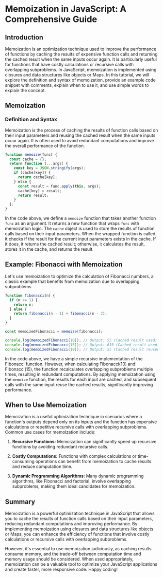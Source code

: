 # Memoization in JavaScript: A Comprehensive Guide

## Introduction

Memoization is an optimization technique used to improve the performance of functions by caching the results of expensive function calls and returning the cached result when the same inputs occur again. It is particularly useful for functions that have costly calculations or recursive calls with overlapping subproblems. In JavaScript, memoization is implemented using closures and data structures like objects or Maps. In this tutorial, we will explore the definition and syntax of memoization, provide an example code snippet with comments, explain when to use it, and use simple words to explain the concept.

## Memoization

### Definition and Syntax

Memoization is the process of caching the results of function calls based on their input parameters and reusing the cached result when the same inputs occur again. It is often used to avoid redundant computations and improve the overall performance of the function.

```javascript
function memoize(func) {
  const cache = {};
  return function (...args) {
    const key = JSON.stringify(args);
    if (cache[key]) {
      return cache[key];
    } else {
      const result = func.apply(this, args);
      cache[key] = result;
      return result;
    }
  };
}
```

In the code above, we define a `memoize` function that takes another function `func` as an argument. It returns a new function that wraps `func` with memoization logic. The `cache` object is used to store the results of function calls based on their input parameters. When the wrapped function is called, it checks if the result for the current input parameters exists in the cache. If it does, it returns the cached result; otherwise, it calculates the result, stores it in the cache, and returns the result.

## Example: Fibonacci with Memoization

Let's use memoization to optimize the calculation of Fibonacci numbers, a classic example that benefits from memoization due to overlapping subproblems.

```javascript
function fibonacci(n) {
  if (n <= 1) {
    return n;
  } else {
    return fibonacci(n - 1) + fibonacci(n - 2);
  }
}

const memoizedFibonacci = memoize(fibonacci);

console.log(memoizedFibonacci(10)); // Output: 55 (Cached result used)
console.log(memoizedFibonacci(15)); // Output: 610 (Cached result used)
console.log(memoizedFibonacci(10)); // Output: 55 (Cached result reused)
```

In the code above, we have a simple recursive implementation of the Fibonacci function. However, when calculating Fibonacci(10) and Fibonacci(15), the function recalculates overlapping subproblems multiple times, resulting in redundant computations. By applying memoization using the `memoize` function, the results for each input are cached, and subsequent calls with the same input reuse the cached results, significantly improving performance.

## When to Use Memoization

Memoization is a useful optimization technique in scenarios where a function's outputs depend only on its inputs and the function has expensive calculations or repetitive recursive calls with overlapping subproblems. Common use cases for memoization include:

1. **Recursive Functions:** Memoization can significantly speed up recursive functions by avoiding redundant recursive calls.

2. **Costly Computations:** Functions with complex calculations or time-consuming operations can benefit from memoization to cache results and reduce computation time.

3. **Dynamic Programming Algorithms:** Many dynamic programming algorithms, like Fibonacci and factorial, involve overlapping subproblems, making them ideal candidates for memoization.

## Summary

Memoization is a powerful optimization technique in JavaScript that allows you to cache the results of function calls based on their input parameters, reducing redundant computations and improving performance. By implementing memoization using closures and data structures like objects or Maps, you can enhance the efficiency of functions that involve costly calculations or recursive calls with overlapping subproblems.

However, it's essential to use memoization judiciously, as caching results consume memory, and the trade-off between computation time and memory usage should be considered. When used appropriately, memoization can be a valuable tool to optimize your JavaScript applications and create faster, more responsive code. Happy coding!